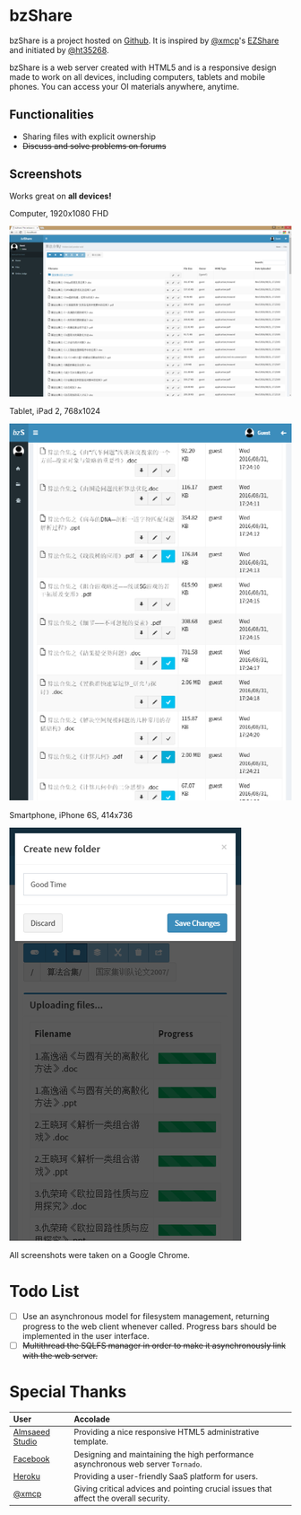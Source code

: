 
# bzShare

bzShare is a project hosted on [Github](https://github.com/ht35268/bzShare). It
is inspired by [@xmcp](https://github.com/xmcp)'s [EZShare](https://github.com/xmcp/EZShare)
and initiated by [@ht35268](https://github.com/ht35268).

bzShare is a web server created with HTML5 and is a responsive design made to
work on all devices, including computers, tablets and mobile phones. You can
access your OI materials anywhere, anytime.

## Functionalities

 - Sharing files with explicit ownership
 - <del>Discuss and solve problems on forums</del>

## Screenshots

Works great on **all devices!**

Computer, 1920x1080 FHD

![Computer, 1920x1080 FHD](./static/readme/bzshare-r0-18-screenshot-01.png)

Tablet, iPad 2, 768x1024

![Tablet, iPad 2, 768x1024](./static/readme/bzshare-r0-18-screenshot-02.png)

Smartphone, iPhone 6S, 414x736

![Smartphone, iPhone 6S, 414x736](./static/readme/bzshare-r0-18-screenshot-03.png)

All screenshots were taken on a Google Chrome.

# Todo List

  - [ ] Use an asynchronous model for filesystem management, returning progress to the web client whenever called. Progress bars should be implemented in the user interface.
  - [ ] <del>Multithread the SQLFS manager in order to make it asynchronously link with the web server.</del>

# Special Thanks

| User                                         | Accolade                                                                              |
| :------------------------------------------- | :------------------------------------------------------------------------------------ |
| [Almsaeed Studio](http://almsaeedstudio.com) | Providing a nice responsive HTML5 administrative template.                            |
| [Facebook](https://www.facebook.com)         | Designing and maintaining the high performance asynchronous web server `Tornado`.     |
| [Heroku](https://www.heroku.com)             | Providing a user-friendly SaaS platform for users.                                    |
| [@xmcp](https://github.com/xmcp)             | Giving critical advices and pointing crucial issues that affect the overall security. |
